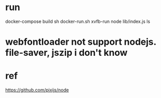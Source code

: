 # run
  docker-compose build
  sh docker-run.sh
  xvfb-run node lib/index.js
  ls

# webfontloader not support nodejs. file-saver, jszip i don't know

# ref
https://github.com/pixijs/node
